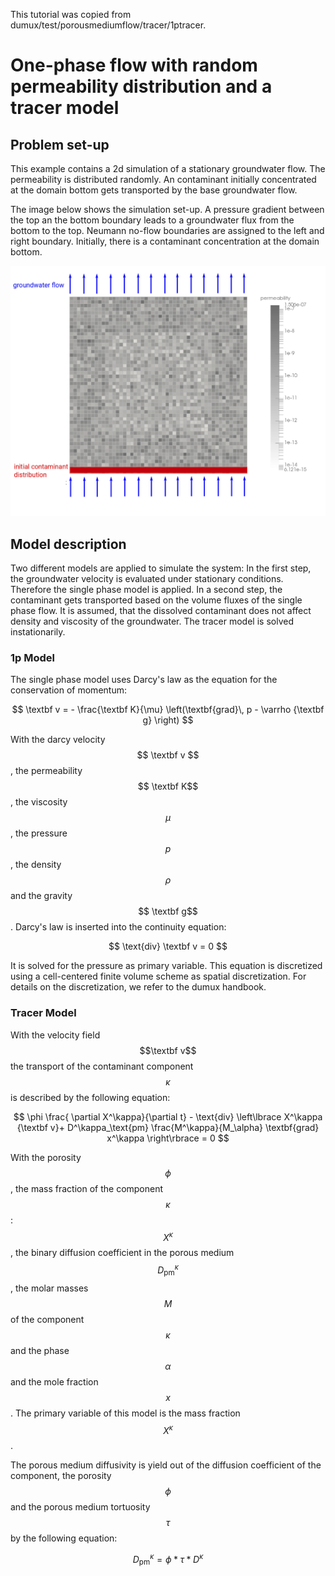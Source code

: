 This tutorial was copied from dumux/test/porousmediumflow/tracer/1ptracer.

# One-phase flow with random permeability distribution and a tracer model

## Problem set-up
This example contains a 2d simulation of a stationary groundwater flow. The permeability is distributed randomly. An contaminant initially concentrated at the domain bottom gets transported by the base groundwater flow.

The image below shows the simulation set-up. A pressure gradient between the top an the bottom boundary leads to a groundwater flux from the bottom to the top. Neumann no-flow boundaries are assigned to the left and right boundary. Initially, there is a contaminant concentration at the domain bottom.

 ![Simulation Setup](Plots/setup.png)

## Model description
Two different models are applied to simulate the system: In the first step, the groundwater velocity is evaluated under stationary conditions. Therefore the single phase model is applied. In a second step, the contaminant gets transported based on the volume fluxes of the single phase flow. It is assumed, that the dissolved contaminant does not affect density and viscosity of the groundwater. The tracer model is solved instationarily.

### 1p Model
The single phase model uses Darcy's law as the equation for the conservation of momentum:

$$ \textbf v = - \frac{\textbf K}{\mu} \left(\textbf{grad}\, p - \varrho {\textbf g} \right) $$

With the darcy velocity $$ \textbf v $$, the permeability $$ \textbf K$$, the viscosity $$ \mu$$, the pressure $$p$$, the density $$ \rho$$ and the gravity $$ \textbf g$$.
Darcy's law is inserted into the continuity equation:

$$  \text{div} \textbf v = 0 $$

It is solved for the pressure as primary variable. This equation is discretized using a cell-centered finite volume scheme as spatial discretization. For details on the discretization, we refer to the dumux handbook.

### Tracer Model
With the velocity field $$\textbf v$$ the transport of the contaminant component $$\kappa$$ is described by the following equation:

$$  \phi \frac{ \partial X^\kappa}{\partial t} - \text{div} \left\lbrace X^\kappa {\textbf v}+ D^\kappa_\text{pm} \frac{M^\kappa}{M_\alpha} \textbf{grad} x^\kappa \right\rbrace = 0 $$

With the porosity $$\phi$$, the mass fraction of the component $$\kappa$$: $$X^\kappa$$, the binary diffusion coefficient in the porous medium $$  D^\kappa_\text{pm} $$, the molar masses $$ M $$ of the component $$\kappa$$ and the phase $$\alpha$$ and the mole fraction $$x$$.
The primary variable of this model is the mass fraction $$X^\kappa$$.

The porous medium diffusivity is yield out of the diffusion coefficient of the component, the porosity $$\phi $$ and the porous medium tortuosity $$\tau$$ by the following equation:

$$  D^\kappa_\text{pm}= \phi * \tau * D^\kappa $$